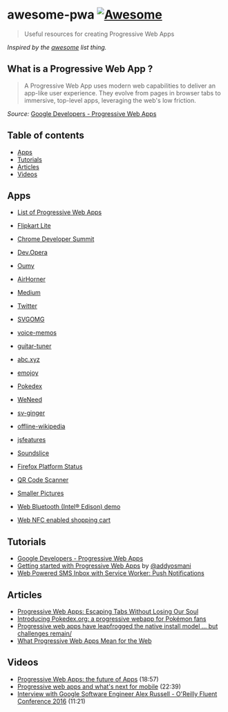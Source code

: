 # awesome-pwa [![Awesome](https://cdn.rawgit.com/sindresorhus/awesome/d7305f38d29fed78fa85652e3a63e154dd8e8829/media/badge.svg)](https://github.com/sindresorhus/awesome)
> Useful resources for creating Progressive Web Apps

*Inspired by the [awesome](https://github.com/sindresorhus/awesome) list thing.*

## What is a Progressive Web App ?

> A Progressive Web App uses modern web capabilities to deliver an app-like user experience. They evolve from pages in browser tabs to immersive, top-level apps, leveraging the web's low friction.

_Source:_ [Google Developers - Progressive Web Apps](https://developers.google.com/web/progressive-web-apps)

## Table of contents

* [Apps](#apps)
* [Tutorials](#tutorials)
* [Articles](#articles)
* [Videos](#videos)

## Apps

* [List of Progressive Web Apps](https://operasoftware.github.io/pwa-list/)

* [Flipkart Lite](http://www.flipkart.com)

* [Chrome Developer Summit](https://developers.google.com/)

* [Dev.Opera](https://dev.opera.com/)

* [Oumy](https://www.oumy.com/)

* [AirHorner](https://airhorner.com/)

* [Medium](https://medium.com/)

* [Twitter](https://twitter.com)

* [SVGOMG](https://jakearchibald.github.io/svgomg/)

* [voice-memos](https://voice-memos.appspot.com/)

* [guitar-tuner](https://aerotwist.com/blog/guitar-tuner/)

* [abc.xyz](https://abc.xyz)

* [emojoy](https://jakearchibald-gcm.appspot.com/)

* [Pokedex](https://www.pokedex.org/)

* [WeNeed](https://weneed-1147.appspot.com/)

* [sv-ginger](https://sv-ginger.appspot.com/)

* [offline-wikipedia](https://wiki-offline.jakearchibald.com/)

* [jsfeatures](https://jsfeatures.in)

* [Soundslice](https://www.soundslice.com)

* [Firefox Platform Status](https://platatus.herokuapp.com/)

* [QR Code Scanner](https://qrcodescan.in/)

* [Smaller Pictures](https://smaller-pictures.appspot.com)

* [Web Bluetooth (Intel® Edison) demo](https://edison-webbt.appspot.com/)

* [Web NFC enabled shopping cart](https://webnfc-shoppingcart.appspot.com)

## Tutorials

* [Google Developers - Progressive Web Apps](https://developers.google.com/web/progressive-web-apps)
* [Getting started with Progressive Web Apps](https://addyosmani.com/blog/getting-started-with-progressive-web-apps/) by [@addyosmani](https://twitter.com/addyosmani)
* [Web Powered SMS Inbox with Service Worker: Push Notifications](https://www.twilio.com/blog/2016/02/web-powered-sms-inbox-with-service-worker-push-notifications.html)

## Articles

* [Progressive Web Apps: Escaping Tabs Without Losing Our Soul](https://infrequently.org/2015/06/progressive-apps-escaping-tabs-without-losing-our-soul/)
* [Introducing Pokedex.org: a progressive webapp for Pokémon fans](http://www.pocketjavascript.com/blog/2015/11/23/introducing-pokedex-org)
* [Progressive web apps have leapfrogged the native install model ... but challenges remain/](http://softwareas.com/progressive-web-apps-have-leapfrogged-the-native-install-model-but-challenges-remain/)
* [What Progressive Web Apps Mean for the Web](http://developer.telerik.com/featured/what-progressive-web-apps-mean-for-the-web/)

## Videos

* [Progressive Web Apps: the future of Apps](https://dev.opera.com/blog/pwa-taipei/) (18:57)
* [Progressive web apps and what's next for mobile](https://www.oreilly.com/ideas/progressive-web-apps-and-whats-next-for-mobile?utm_source=twitter&utm_medium=webplatform&utm_campaign=YTknRussell-jj) (22:39)
* [Interview with Google Software Engineer Alex Russell - O'Reilly Fluent Conference 2016](https://www.youtube.com/watch?v=vMg9sycUnm4&list=PL055Epbe6d5bQubu5EWf_kUNA3ef_qbmL&index=36) (11:21)
